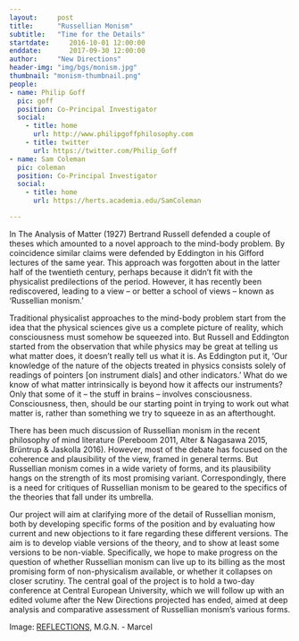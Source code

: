 ```yaml
---
layout:     post
title:      "Russellian Monism"
subtitle:   "Time for the Details"  
startdate:     2016-10-01 12:00:00
enddate:       2017-09-30 12:00:00
author:     "New Directions"
header-img: "img/bgs/monism.jpg"
thumbnail: "monism-thumbnail.png"
people:
- name: Philip Goff
  pic: goff
  position: Co-Principal Investigator
  social:
    - title: home
      url: http://www.philipgoffphilosophy.com
    - title: twitter
      url: https://twitter.com/Philip_Goff
- name: Sam Coleman
  pic: coleman
  position: Co-Principal Investigator
  social:
    - title: home
      url: https://herts.academia.edu/SamColeman

---
```



In The Analysis of Matter (1927) Bertrand Russell defended a couple of theses which amounted to a novel approach to the mind-body problem. By coincidence similar claims were defended by Eddington in his Gifford lectures of the same year. This approach was forgotten about in the latter half of the twentieth century, perhaps because it didn’t fit with the physicalist predilections of the period. However, it has recently been rediscovered, leading to a view – or better a school of views – known as ‘Russellian monism.’

Traditional physicalist approaches to the mind-body problem start from the idea that the physical sciences give us a complete picture of reality, which consciousness must somehow be squeezed into. But Russell and Eddington started from the observation that while physics may be great at telling us what matter does, it doesn’t really tell us what it is. As Eddington put it, ‘Our knowledge of the nature of the objects treated in physics consists solely of readings of pointers [on instrument dials] and other indicators.’ What do we know of what matter intrinsically is beyond how it affects our instruments? Only that some of it – the stuff in brains – involves consciousness. Consciousness, then, should be our starting point in trying to work out what matter is, rather than something we try to squeeze in as an afterthought.

There has been much discussion of Russellian monism in the recent philosophy of mind literature (Pereboom 2011, Alter & Nagasawa 2015, Brüntrup & Jaskolla 2016). However, most of the debate has focused on the coherence and plausibility of the view, framed in general terms. But Russellian monism comes in a wide variety of forms, and its plausibility hangs on the strength of its most promising variant. Correspondingly, there is a need for critiques of Russellian monism to be geared to the specifics of the theories that fall under its umbrella.

Our project will aim at clarifying more of the detail of Russellian monism, both by developing specific forms of the position and by evaluating how current and new objections to it fare regarding these different versions. The aim is to develop viable versions of the theory, and to show at least some versions to be non-viable. Specifically, we hope to make progress on the question of whether Russellian monism can live up to its billing as the most promising form of non-physicalism available, or whether it collapses on closer scrutiny. The central goal of the project is to hold a two-day conference at Central European University, which we will follow up with an edited volume after the New Directions projected has ended, aimed at deep analysis and comparative assessment of Russellian monism’s various forms.

<span class="caption text-muted">Image:
<a href="https://www.flickr.com/photos/marcelxxl/16557878867/" target="_blank">REFLECTIONS</a>, M.G.N. - Marcel</span>
